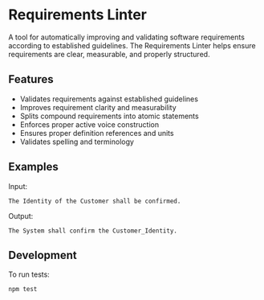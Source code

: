# Requirements Linter

A tool for automatically improving and validating software requirements according to established guidelines. The Requirements Linter helps ensure requirements are clear, measurable, and properly structured.

## Features

- Validates requirements against established guidelines
- Improves requirement clarity and measurability
- Splits compound requirements into atomic statements
- Enforces proper active voice construction
- Ensures proper definition references and units
- Validates spelling and terminology

## Examples

Input:
```plaintext
The Identity of the Customer shall be confirmed.
```

Output:
```plaintext
The System shall confirm the Customer_Identity.
```

## Development

To run tests:
```bash
npm test
```


